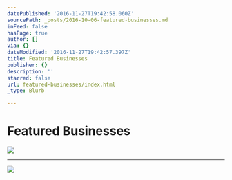 ```yaml
---
datePublished: '2016-11-27T19:42:58.060Z'
sourcePath: _posts/2016-10-06-featured-businesses.md
inFeed: false
hasPage: true
author: []
via: {}
dateModified: '2016-11-27T19:42:57.397Z'
title: Featured Businesses
publisher: {}
description: ''
starred: false
url: featured-businesses/index.html
_type: Blurb

---
```

# Featured Businesses
![](https://the-grid-user-content.s3-us-west-2.amazonaws.com/b225f0fe-91fe-4bf4-8fe4-ba1ed46b69d6.png)

---

![](https://the-grid-user-content.s3-us-west-2.amazonaws.com/9c176dd4-1f27-4f61-ba9b-a7d3b85f1e3d.png)